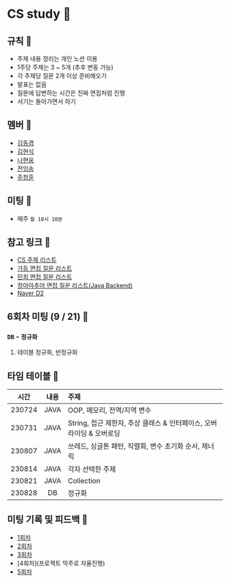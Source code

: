 # CS study 🦉

## 규칙 🐉

- 주제 내용 정리는 개인 노션 이용
- 1주당 주제는 3 ~ 5개 (추후 변동 가능)
- 각 주제당 질문 2개 이상 준비해오기
- 발표는 없음
- 질문에 답변하는 시간은 진짜 면접처럼 진행
- 서기는 돌아가면서 하기

## 멤버 🐧

- [김동겸](https://github.com/Donggyeom)
- [김현식](https://github.com/khs00031)
- [나현웅](https://github.com/nhwjik)
- [전임송](https://github.com/imsongj)
- [주창훈](https://github.com/jeno8522)


## 미팅 🐎

- 매주 `월 18시 10분`

## 참고 링크 🐘

- [CS 주제 리스트](https://gyoogle.dev/blog/)
- [가등 면접 질문 리스트](https://garden1500.tistory.com/11)
- [민최 면접 질문 리스트](https://minchoi0912.tistory.com/93)
- [정아마추어 면접 질문 리스트(Java Backend)](https://jeong-pro.tistory.com/category/%EC%8B%A0%EC%9E%85%20%EA%B0%9C%EB%B0%9C%EC%9E%90%20%EB%A9%B4%EC%A0%91%20%EA%B8%B0%EC%B4%88)
- [Naver D2](https://d2.naver.com/home)

## 6회차 미팅 (9 / 21) 🦔
### `DB` - `정규화`
1) 테이블 정규화, 반정규화

## 타임 테이블 🐠

|     시간      |             내용              |     주제      |
| :-----------: | :---------------------------: | :------------------------------------------|
| 230724 | JAVA | OOP, 메모리, 전역/지역 변수 |
| 230731 | JAVA | String, 접근 제한자, 추상 클래스 & 인터페이스, 오버라이딩 & 오버로딩 |
| 230807 | JAVA | 쓰레드, 싱글톤 패턴, 직렬화, 변수 초기화 순서, 제너릭 |
| 230814 | JAVA | 각자 선택한 주제|
| 230821 | JAVA | Collection |
| 230828 | DB | 정규화 |

## 미팅 기록 및 피드백 🦑
- [1회차](https://github.com/jeno8522/CS-study/blob/main/%ED%94%BC%EB%93%9C%EB%B0%B1/JAVA/1%ED%9A%8C%EC%B0%A8.md)
- [2회차](https://github.com/jeno8522/CS-study/blob/main/%ED%94%BC%EB%93%9C%EB%B0%B1/JAVA/2%ED%9A%8C%EC%B0%A8.md)
- [3회차](https://github.com/jeno8522/CS-study/blob/main/%ED%94%BC%EB%93%9C%EB%B0%B1/JAVA/3%ED%9A%8C%EC%B0%A8.md)
- [4회차](프로젝트 막주로 자율진행)
- [5회차](https://github.com/jeno8522/CS-study/blob/main/%ED%94%BC%EB%93%9C%EB%B0%B1/JAVA/5%ED%9A%8C%EC%B0%A8.md)
